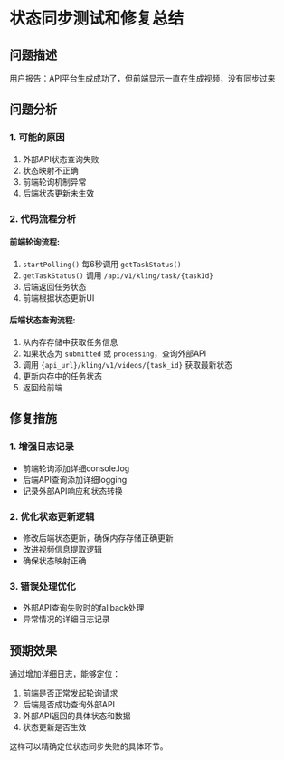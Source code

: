 # 状态同步测试和修复总结

## 问题描述

用户报告：API平台生成成功了，但前端显示一直在生成视频，没有同步过来

## 问题分析

### 1. 可能的原因

1. 外部API状态查询失败
2. 状态映射不正确
3. 前端轮询机制异常
4. 后端状态更新未生效

### 2. 代码流程分析

#### 前端轮询流程:

1. `startPolling()` 每6秒调用 `getTaskStatus()`
2. `getTaskStatus()` 调用 `/api/v1/kling/task/{taskId}`
3. 后端返回任务状态
4. 前端根据状态更新UI

#### 后端状态查询流程:

1. 从内存存储中获取任务信息
2. 如果状态为 `submitted` 或 `processing`，查询外部API
3. 调用 `{api_url}/kling/v1/videos/{task_id}` 获取最新状态
4. 更新内存中的任务状态
5. 返回给前端

## 修复措施

### 1. 增强日志记录

- 前端轮询添加详细console.log
- 后端API查询添加详细logging
- 记录外部API响应和状态转换

### 2. 优化状态更新逻辑

- 修改后端状态更新，确保内存存储正确更新
- 改进视频信息提取逻辑
- 确保状态映射正确

### 3. 错误处理优化

- 外部API查询失败时的fallback处理
- 异常情况的详细日志记录

## 预期效果

通过增加详细日志，能够定位：

1. 前端是否正常发起轮询请求
2. 后端是否成功查询外部API
3. 外部API返回的具体状态和数据
4. 状态更新是否生效

这样可以精确定位状态同步失败的具体环节。
